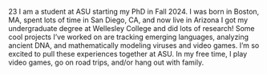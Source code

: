23
I am a student at ASU starting my PhD in Fall 2024. I was born in Boston, MA, spent lots of time in San Diego, CA, and now live in Arizona I got my undergraduate degree at Wellesley College and did lots of research! Some cool projects I’ve worked on are tracking emerging languages, analyzing ancient DNA, and mathematically modeling viruses and video games. I’m so excited to pull these experiences together at ASU. In my free time, I play video games, go on road trips, and/or hang out with family.